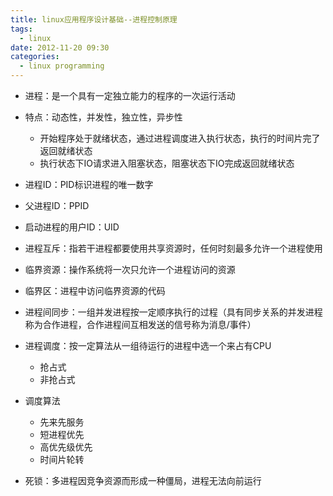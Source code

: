 ```yaml
---
title: linux应用程序设计基础--进程控制原理
tags:
  - linux
date: 2012-11-20 09:30
categories:
  - linux programming
---
```


- 进程：是一个具有一定独立能力的程序的一次运行活动
- 特点：动态性，并发性，独立性，异步性
    - 开始程序处于就绪状态，通过进程调度进入执行状态，执行的时间片完了返回就绪状态
    - 执行状态下IO请求进入阻塞状态，阻塞状态下IO完成返回就绪状态

- 进程ID：PID标识进程的唯一数字
- 父进程ID：PPID
- 启动进程的用户ID：UID

<!-- more -->

- 进程互斥：指若干进程都要使用共享资源时，任何时刻最多允许一个进程使用

- 临界资源：操作系统将一次只允许一个进程访问的资源

- 临界区：进程中访问临界资源的代码

- 进程间同步：一组并发进程按一定顺序执行的过程（具有同步关系的并发进程称为合作进程，合作进程间互相发送的信号称为消息/事件）

- 进程调度：按一定算法从一组待运行的进程中选一个来占有CPU
    - 抢占式
    - 非抢占式

- 调度算法
    - 先来先服务
    - 短进程优先
    - 高优先级优先
    - 时间片轮转

- 死锁：多进程因竞争资源而形成一种僵局，进程无法向前运行
